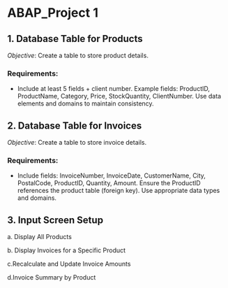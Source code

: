 # ABAP_Project 1
## 1. Database Table for Products
_Objective_: Create a table to store product details.
### Requirements:
- Include at least 5 fields + client number.
Example fields: ProductID, ProductName, Category, Price, StockQuantity, ClientNumber.
Use data elements and domains to maintain consistency.
## 2. Database Table for Invoices
_Objective_: Create a table to store invoice details.
### Requirements:
- Include fields: InvoiceNumber, InvoiceDate, CustomerName, City, PostalCode, ProductID, Quantity, Amount.
Ensure the ProductID references the product table (foreign key).
Use appropriate data types and domains.
## 3. Input Screen Setup
a. Display All Products 

b. Display Invoices for a Specific Product 

c.Recalculate and Update Invoice Amounts 

d.Invoice Summary by Product
